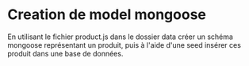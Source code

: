 # Creation de model mongoose

En utilisant le fichier product.js dans le dossier data créer un schéma mongoose représentant un produit, puis à l'aide d'une seed insérer ces produit dans une base de données.